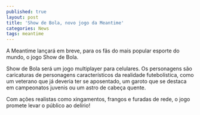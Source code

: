```yaml
---
published: true
layout: post
title: 'Show de Bola, novo jogo da Meantime'
categories: News
tags: meantime
---
```

A Meantime lan&ccedil;ar&aacute; em breve, para os f&atilde;s do mais popular esporte do mundo, o jogo Show de Bola.

Show de Bola ser&aacute; um jogo multiplayer para celulares. Os personagens s&atilde;o caricaturas de personagens caracter&iacute;sticos da realidade futebol&iacute;stica, como um veterano que j&aacute; deveria ter se aposentado, um garoto que se destaca em campeonatos juvenis ou um astro de cabe&ccedil;a quente.

Com a&ccedil;&otilde;es realistas como xingamentos, frangos e furadas de rede, o jogo promete levar o p&uacute;blico ao del&iacute;rio!

